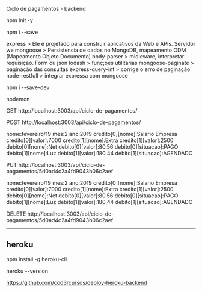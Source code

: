 Ciclo de pagamentos - backend

npm init -y

npm i --save 

express            > Ele é projetado para construir aplicativos da Web e APIs. Servidor we
mongoose           > Persistencia de dados no MongoDB, mapeamento ODM (Mapeamento Objeto Documento)
body-parser        > midleware, interpretar requisição. Form ou json
lodash             > funç;oes utilitárias
mongoose-paginate  > paginação das consultas
express-query-int  > corrige o erro de paginação
node-restfull      > integrar expressa com mongoose

npm i --save-dev

nodemon


GET http://localhost:3003/api/ciclo-de-pagamentos/

POST http://localhost:3003/api/ciclo-de-pagamentos/

nome:fevereiro/19
mes:2
ano:2019
credito[0][nome]:Salario Empresa
credito[0][valor]:7000
credito[1][nome]:Extra
credito[1][valor]:2500
debito[0][nome]:Net
debito[0][valor]:80.56
debito[0][situacao]:PAGO
debito[1][nome]:Luz
debito[1][valor]:180.44
debito[1][situacao]:AGENDADO

PUT http://localhost:3003/api/ciclo-de-pagamentos/5d0ad4c2a4fd9043b06c2aef

nome:fevereiro/19
mes:2
ano:2019
credito[0][nome]:Salario Empresa
credito[0][valor]:7000
credito[1][nome]:Extra
credito[1][valor]:2500
debito[0][nome]:Net
debito[0][valor]:80.56
debito[0][situacao]:PAGO
debito[1][nome]:Luz
debito[1][valor]:180.44
debito[1][situacao]:AGENDADO

DELETE http://localhost:3003/api/ciclo-de-pagamentos/5d0ad4c2a4fd9043b06c2aef


-----------------------------
heroku
-----------------------------

npm install -g heroku-cli

heroku --version

https://github.com/cod3rcursos/deploy-heroku-backend